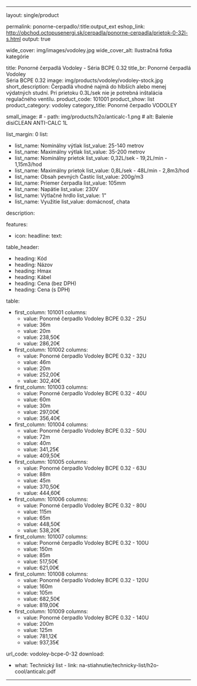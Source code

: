 --- 

layout: single/product

permalink: ponorne-cerpadlo/:title:output_ext
eshop_link: http://obchod.octopusenergi.sk/cerpadla/ponorne-cerpadla/prietok-0-32l-s.html
output: true

wide_cover: img/images/vodoley.jpg
wide_cover_alt: Ilustračná fotka kategórie

title: Ponorné čerpadlá Vodoley - Séria BCPE 0.32
title_br: Ponorné čerpadlá Vodoley <br> Séria BCPE 0.32
image: img/products/vodoley/vodoley-stock.jpg
short_description: Čerpadlá vhodné najmä do hlbších alebo menej výdatných studní. Pri prietoku 0.3L/sek nie je potrebná inštalácia regulačného ventilu.
product_code: 101001
product_show: list
product_category: vodoley
category_title: Ponorné čerpadlo VODOLEY

small_image:
    # - path: img/products/h2o/anticalc-1.png
    #   alt: Balenie disiCLEAN ANTI-CALC 1L
 
list_margin: 0
list: 
  - list_name: Nominálny výtlak 
    list_value: 25-140 metrov 
  - list_name: Maximálny výtlak
    list_value: 35-200 metrov
  - list_name: Nominálny prietok 
    list_value: 0,32L/sek - 19,2L/min - 1,15m3/hod
  - list_name: Maximálny prietok
    list_value: 0,8L/sek - 48L/min - 2,8m3/hod
  - list_name: Obsah pevných Častíc 
    list_value: 200g/m3
  - list_name: Priemer čerpadla 
    list_value: 105mm
  - list_name: Napätie 
    list_value: 230V
  - list_name: Výtlačné hrdlo 
    list_value: 1"
  - list_name: Využitie 
    list_value: domácnosť, chata

description: 

features: 
  - icon: 
    headline: 
    text: 

table_header:
  - heading: Kód
  - heading: Názov
  - heading: Hmax 
  - heading: Kábel 
  - heading: Cena (bez DPH)
  - heading: Cena (s DPH)

table:
  - first_column: 101001
    columns: 
      - value: Ponorné čerpadlo Vodoley BCPE 0.32 - 25U  
      - value: 36m
      - value: 20m
      - value: 238,50€
      - value: 286,20€
  - first_column: 101002
    columns: 
      - value: Ponorné čerpadlo Vodoley BCPE 0.32 - 32U  
      - value: 46m
      - value: 20m
      - value: 252,00€
      - value: 302,40€
  - first_column: 101003
    columns: 
      - value: Ponorné čerpadlo Vodoley BCPE 0.32 - 40U  
      - value: 60m
      - value: 30m
      - value: 297,00€
      - value: 356,40€
  - first_column: 101004
    columns: 
      - value: Ponorné čerpadlo Vodoley BCPE 0.32 - 50U  
      - value: 72m
      - value: 40m
      - value: 341,25€
      - value: 409,50€
  - first_column: 101005
    columns: 
      - value: Ponorné čerpadlo Vodoley BCPE 0.32 - 63U  
      - value: 88m
      - value: 45m
      - value: 370,50€
      - value: 444,60€
  - first_column: 101006
    columns: 
      - value: Ponorné čerpadlo Vodoley BCPE 0.32 - 80U  
      - value: 115m
      - value: 65m
      - value: 448,50€
      - value: 538,20€
  - first_column: 101007
    columns: 
      - value: Ponorné čerpadlo Vodoley BCPE 0.32 - 100U  
      - value: 150m
      - value: 85m
      - value: 517,50€
      - value: 621,00€
  - first_column: 101008
    columns: 
      - value: Ponorné čerpadlo Vodoley BCPE 0.32 - 120U  
      - value: 160m
      - value: 105m
      - value: 682,50€
      - value: 819,00€
  - first_column: 101009
    columns: 
      - value: Ponorné čerpadlo Vodoley BCPE 0.32 - 140U  
      - value: 200m
      - value: 125m
      - value: 781,12€
      - value: 937,35€

url_code: vodoley-bcpe-0-32
download:
  - what: Technický list - 
    link: na-stiahnutie/technicky-list/h2o-cool/anticalc.pdf

---